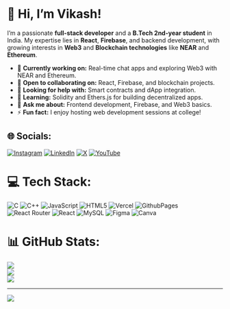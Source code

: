 # 👋 Hi, I’m Vikash!
I’m a passionate **full-stack developer** and a **B.Tech 2nd-year student** in India. My expertise lies in **React**, **Firebase**, and backend development, with growing interests in **Web3** and **Blockchain technologies** like **NEAR** and **Ethereum**.

- 🔭 **Currently working on:** Real-time chat apps and exploring Web3 with NEAR and Ethereum.  
- 👯 **Open to collaborating on:** React, Firebase, and blockchain projects.  
- 🤝 **Looking for help with:** Smart contracts and dApp integration.  
- 🌱 **Learning:** Solidity and Ethers.js for building decentralized apps.  
- 💬 **Ask me about:** Frontend development, Firebase, and Web3 basics.  
- ⚡ **Fun fact:** I enjoy hosting web development sessions at college!



## 🌐 Socials:
[![Instagram](https://img.shields.io/badge/Instagram-%23E4405F.svg?logo=Instagram&logoColor=white)](https://instagram.com/VikashSharma_16) [![LinkedIn](https://img.shields.io/badge/LinkedIn-%230077B5.svg?logo=linkedin&logoColor=white)](https://linkedin.com/in/vikashkumar721) [![X](https://img.shields.io/badge/X-black.svg?logo=X&logoColor=white)](https://x.com/vikash_code) [![YouTube](https://img.shields.io/badge/YouTube-%23FF0000.svg?logo=YouTube&logoColor=white)](https://youtube.com/@VikashSharma_16) 

# 💻 Tech Stack:
![C](https://img.shields.io/badge/c-%2300599C.svg?style=for-the-badge&logo=c&logoColor=white) ![C++](https://img.shields.io/badge/c++-%2300599C.svg?style=for-the-badge&logo=c%2B%2B&logoColor=white) ![JavaScript](https://img.shields.io/badge/javascript-%23323330.svg?style=for-the-badge&logo=javascript&logoColor=%23F7DF1E) ![HTML5](https://img.shields.io/badge/html5-%23E34F26.svg?style=for-the-badge&logo=html5&logoColor=white) ![Vercel](https://img.shields.io/badge/vercel-%23000000.svg?style=for-the-badge&logo=vercel&logoColor=white) ![GithubPages](https://img.shields.io/badge/github%20pages-121013?style=for-the-badge&logo=github&logoColor=white) ![React Router](https://img.shields.io/badge/React_Router-CA4245?style=for-the-badge&logo=react-router&logoColor=white) ![React](https://img.shields.io/badge/react-%2320232a.svg?style=for-the-badge&logo=react&logoColor=%2361DAFB) ![MySQL](https://img.shields.io/badge/mysql-4479A1.svg?style=for-the-badge&logo=mysql&logoColor=white) ![Figma](https://img.shields.io/badge/figma-%23F24E1E.svg?style=for-the-badge&logo=figma&logoColor=white) ![Canva](https://img.shields.io/badge/Canva-%2300C4CC.svg?style=for-the-badge&logo=Canva&logoColor=white)
# 📊 GitHub Stats:
![](https://github-readme-stats.vercel.app/api?username=vikash721&theme=dark&hide_border=false&include_all_commits=false&count_private=false)<br/>
![](https://github-readme-streak-stats.herokuapp.com/?user=vikash721&theme=dark&hide_border=false)<br/>
![](https://github-readme-stats.vercel.app/api/top-langs/?username=vikash721&theme=dark&hide_border=false&include_all_commits=false&count_private=false&layout=compact)

---
[![](https://visitcount.itsvg.in/api?id=vikash721&icon=0&color=0)](https://visitcount.itsvg.in)

<!-- Proudly created with GPRM ( https://gprm.itsvg.in ) -->
